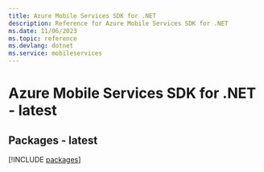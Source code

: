 ```yaml
---
title: Azure Mobile Services SDK for .NET
description: Reference for Azure Mobile Services SDK for .NET
ms.date: 11/06/2023
ms.topic: reference
ms.devlang: dotnet
ms.service: mobileservices
---
```

# Azure Mobile Services SDK for .NET - latest
## Packages - latest
[!INCLUDE [packages](mobile-services-index.md)]